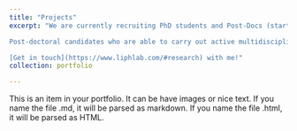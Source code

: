```yaml
---
title: "Projects"
excerpt: "We are currently recruiting PhD students and Post-Docs (starting early 2023). If you have a solid background in Mathematics or Physics and have a strong interest in Statistical Mechanics, Stochastic Processes, Disordered Systems, etc., applied to Biological Systems, then this is the right Lab for you. 

Post-doctoral candidates who are able to carry out active multidisciplinary researchwith in any of the broad areas of Statistical Physics, data analysis or numerical simulations are strongly encouraged to apply.

[Get in touch](https://www.liphlab.com/#research) with me!"
collection: portfolio

---
```


This is an item in your portfolio. It can be have images or nice text. If you name the file .md, it will be parsed as markdown. If you name the file .html, it will be parsed as HTML. 
